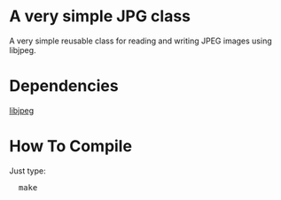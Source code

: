 A very simple JPG class
==================

A very simple reusable class for reading and writing JPEG images using libjpeg.

# Dependencies

[libjpeg](http://libjpeg.sourceforge.net/)

# How To Compile
Just type:
<pre>
  make
</pre>